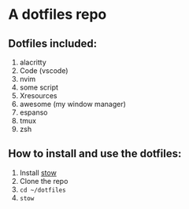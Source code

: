 # A dotfiles repo

## Dotfiles included: 
1. alacritty
2. Code (vscode)
3. nvim 
4. some script
5. Xresources
6. awesome (my window manager)
7. espanso
8. tmux
9. zsh

## How to install and use the dotfiles:
1. Install [stow](https://www.gnu.org/software/stow/)
2. Clone the repo
3. `cd ~/dotfiles`
4. `stow`